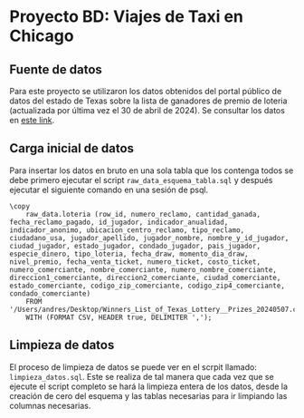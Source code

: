 # Proyecto BD: Viajes de Taxi en Chicago

## Fuente de datos
Para este proyecto se utilizaron los datos obtenidos del portal público de datos del estado de Texas sobre la lista de ganadores de premio de loteria (actualizada por última vez el 30 de abril de 2024). Se consultar los datos en [este link]([https://data.cityofchicago.org/Transportation/Taxi-Trips-2024-/ajtu-isnz/about_data](https://data.texas.gov/dataset/Winners-List-of-Texas-Lottery-Prizes/54pj-3dxy/about_data)).

## Carga inicial de datos

Para insertar los datos en bruto en una sola tabla que los contenga todos se debe primero ejecutar el script `raw_data_esquema_tabla.sql` y después ejecutar el siguiente comando en una sesión de psql.

```{postgresql}
\copy
    raw_data.loteria (row_id, numero_reclamo, cantidad_ganada, fecha_reclamo_pagado, id_jugador, indicador_anualidad, indicador_anonimo, ubicacion_centro_reclamo, tipo_reclamo, ciudadano_usa, jugador_apellido, jugador_nombre, nombre_y_id_jugador, ciudad_jugador, estado_jugador, condado_jugador, pais_jugador, especie_dinero, tipo_loteria, fecha_draw, momento_dia_draw, nivel_premio, fecha_venta_ticket, numero_ticket, costo_ticket, numero_comerciante, nombre_comerciante, numero_nombre_comerciante, direccion1_comerciante, direccion2_comerciante, ciudad_comerciante, estado_comerciante, codigo_zip_comerciante, codigo_zip4_comerciante, condado_comerciante)
    FROM '/Users/andres/Desktop/Winners_List_of_Texas_Lottery__Prizes_20240507.csv'
    WITH (FORMAT CSV, HEADER true, DELIMITER ',');
```

## Limpieza de datos

El proceso de limpieza de datos se puede ver en el scrpit llamado: ```limpieza_datos.sql```. Este se realiza de tal manera que cada vez que se ejecute el script completo se hará la limpieza entera de los datos, desde la creación de cero del esquema y las tablas necesarias para ir limpiando las columnas necesarias.
